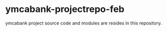 # ymcabank-projectrepo-feb
ymcabank project source code and modules are resides in this repository.

